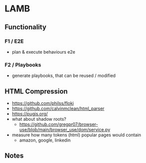 # LAMB

## Functionality
### F1 / E2E
- plan & execute behaviours e2e

### F2 / Playbooks
- generate playbooks, that can be reused / modified

## HTML Compression
- https://github.com/philss/floki
- https://github.com/calvinmclean/html_parser
- https://pugjs.org/
- what about shadow roots?
  * https://github.com/gregpr07/browser-use/blob/main/browser_use/dom/service.py
- measure how many tokens (html) popular pages would contain
  - amazon, google, linkedin

## Notes
